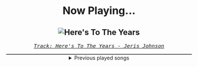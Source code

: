 <div align="center"> 
<h1>Now Playing...</h1>

![Here's To The Years](https://i.scdn.co/image/ab67616d00001e023ab69f267da12fc472f36d97)
--
_<samp><a href="https://open.spotify.com/track/3wUHuEg7LWUdaN5vCFG1Cq">Track: Here's To The Years - Jeris Johnson</a></samp>_

<div style="border: 1px #4B5054 solid"></div>
<details>
  <summary>
    Previous played songs
  </summary>
  <table>
    <thead>
      <tr>
        <th>
          Artist
        </th>
        <th>
          Song
        </th>
        <th>
          Link
        </th>
      </tr>
    </thead>
    <tbody>
      <tr><td>Jeris Johnson</td><td>Here's To The Years</td><td><a href="https://open.spotify.com/track/3wUHuEg7LWUdaN5vCFG1Cq">https://open.spotify.com/track/3wUHuEg7LWUdaN5vCFG1Cq</a></td></tr><tr><td>Jeris Johnson</td><td>Welcome To Valhalla</td><td><a href="https://open.spotify.com/track/0XfWDMtwSJQCA1mVEyvmgv">https://open.spotify.com/track/0XfWDMtwSJQCA1mVEyvmgv</a></td></tr><tr><td>Jeris Johnson</td><td>When The Darkness Comes</td><td><a href="https://open.spotify.com/track/6b1z0YOAobJHJNUXGml6i5">https://open.spotify.com/track/6b1z0YOAobJHJNUXGml6i5</a></td></tr><tr><td>Jeris Johnson</td><td>The Story Of Our Lives</td><td><a href="https://open.spotify.com/track/3EIH4AJu0eGSVNp768Mrb6">https://open.spotify.com/track/3EIH4AJu0eGSVNp768Mrb6</a></td></tr><tr><td>Jeris Johnson</td><td>Dragonborn</td><td><a href="https://open.spotify.com/track/1D6fYq6e4AlBpxzuJplc9Y">https://open.spotify.com/track/1D6fYq6e4AlBpxzuJplc9Y</a></td></tr><tr><td>Jeris Johnson</td><td>Finish Line</td><td><a href="https://open.spotify.com/track/1ee4Z6Ax40DZo6Armil3Zc">https://open.spotify.com/track/1ee4Z6Ax40DZo6Armil3Zc</a></td></tr><tr><td>Jeris Johnson</td><td>Kiss From A Rose</td><td><a href="https://open.spotify.com/track/6rgY99hSrusqBEgOv1vxTj">https://open.spotify.com/track/6rgY99hSrusqBEgOv1vxTj</a></td></tr><tr><td>Jeris Johnson</td><td>Ode to Metal</td><td><a href="https://open.spotify.com/track/1x9JLT0AzZ2k3PMhQdoKse">https://open.spotify.com/track/1x9JLT0AzZ2k3PMhQdoKse</a></td></tr><tr><td>Jeris Johnson</td><td>Eat, Drink, War, Repeat!</td><td><a href="https://open.spotify.com/track/7uNseeshlT7ENXD9C6NMn9">https://open.spotify.com/track/7uNseeshlT7ENXD9C6NMn9</a></td></tr><tr><td>Jeris Johnson</td><td>Not A Person (Freak)</td><td><a href="https://open.spotify.com/track/3Auqv7kCZNwXgVDRhRneQM">https://open.spotify.com/track/3Auqv7kCZNwXgVDRhRneQM</a></td></tr><tr><td>Jeris Johnson</td><td>John</td><td><a href="https://open.spotify.com/track/2Y3ASbe10PAhs9qHpzns95">https://open.spotify.com/track/2Y3ASbe10PAhs9qHpzns95</a></td></tr><tr><td>Jeris Johnson</td><td>Down With The Dynasty</td><td><a href="https://open.spotify.com/track/5rKHak2dDHHPNHr5XkkltQ">https://open.spotify.com/track/5rKHak2dDHHPNHr5XkkltQ</a></td></tr><tr><td>Jeris Johnson</td><td>Siren Song</td><td><a href="https://open.spotify.com/track/6WGMCZ7my1DJxbP7ouMEIN">https://open.spotify.com/track/6WGMCZ7my1DJxbP7ouMEIN</a></td></tr><tr><td>Jeris Johnson</td><td>Here's To The Years</td><td><a href="https://open.spotify.com/track/3wUHuEg7LWUdaN5vCFG1Cq">https://open.spotify.com/track/3wUHuEg7LWUdaN5vCFG1Cq</a></td></tr><tr><td>Jeris Johnson</td><td>Welcome To Valhalla</td><td><a href="https://open.spotify.com/track/0XfWDMtwSJQCA1mVEyvmgv">https://open.spotify.com/track/0XfWDMtwSJQCA1mVEyvmgv</a></td></tr><tr><td>Jeris Johnson</td><td>When The Darkness Comes</td><td><a href="https://open.spotify.com/track/6b1z0YOAobJHJNUXGml6i5">https://open.spotify.com/track/6b1z0YOAobJHJNUXGml6i5</a></td></tr><tr><td>Jeris Johnson</td><td>The Story Of Our Lives</td><td><a href="https://open.spotify.com/track/3EIH4AJu0eGSVNp768Mrb6">https://open.spotify.com/track/3EIH4AJu0eGSVNp768Mrb6</a></td></tr><tr><td>Jeris Johnson</td><td>Dragonborn</td><td><a href="https://open.spotify.com/track/1D6fYq6e4AlBpxzuJplc9Y">https://open.spotify.com/track/1D6fYq6e4AlBpxzuJplc9Y</a></td></tr><tr><td>Jeris Johnson</td><td>Finish Line</td><td><a href="https://open.spotify.com/track/1ee4Z6Ax40DZo6Armil3Zc">https://open.spotify.com/track/1ee4Z6Ax40DZo6Armil3Zc</a></td></tr><tr><td>Jeris Johnson</td><td>Kiss From A Rose</td><td><a href="https://open.spotify.com/track/6rgY99hSrusqBEgOv1vxTj">https://open.spotify.com/track/6rgY99hSrusqBEgOv1vxTj</a></td></tr>
    </tbody>
  </table>
</details>

</div>

